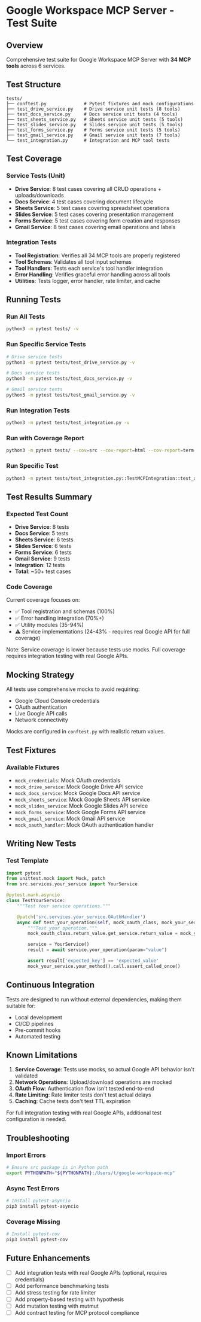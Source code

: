 # Google Workspace MCP Server - Test Suite

## Overview

Comprehensive test suite for Google Workspace MCP Server with **34 MCP tools** across 6 services.

## Test Structure

```
tests/
├── conftest.py              # Pytest fixtures and mock configurations
├── test_drive_service.py    # Drive service unit tests (8 tools)
├── test_docs_service.py     # Docs service unit tests (4 tools)
├── test_sheets_service.py   # Sheets service unit tests (5 tools)
├── test_slides_service.py   # Slides service unit tests (5 tools)
├── test_forms_service.py    # Forms service unit tests (5 tools)
├── test_gmail_service.py    # Gmail service unit tests (7 tools)
└── test_integration.py      # Integration and MCP tool tests
```

## Test Coverage

### Service Tests (Unit)
- **Drive Service**: 8 test cases covering all CRUD operations + uploads/downloads
- **Docs Service**: 4 test cases covering document lifecycle
- **Sheets Service**: 5 test cases covering spreadsheet operations
- **Slides Service**: 5 test cases covering presentation management
- **Forms Service**: 5 test cases covering form creation and responses
- **Gmail Service**: 8 test cases covering email operations and labels

### Integration Tests
- **Tool Registration**: Verifies all 34 MCP tools are properly registered
- **Tool Schemas**: Validates all tool input schemas
- **Tool Handlers**: Tests each service's tool handler integration
- **Error Handling**: Verifies graceful error handling across all tools
- **Utilities**: Tests logger, error handler, rate limiter, and cache

## Running Tests

### Run All Tests
```bash
python3 -m pytest tests/ -v
```

### Run Specific Service Tests
```bash
# Drive service tests
python3 -m pytest tests/test_drive_service.py -v

# Docs service tests
python3 -m pytest tests/test_docs_service.py -v

# Gmail service tests
python3 -m pytest tests/test_gmail_service.py -v
```

### Run Integration Tests
```bash
python3 -m pytest tests/test_integration.py -v
```

### Run with Coverage Report
```bash
python3 -m pytest tests/ --cov=src --cov-report=html --cov-report=term-missing
```

### Run Specific Test
```bash
python3 -m pytest tests/test_integration.py::TestMCPIntegration::test_all_tools_registered -v
```

## Test Results Summary

### Expected Test Count
- **Drive Service**: 8 tests
- **Docs Service**: 5 tests
- **Sheets Service**: 6 tests
- **Slides Service**: 6 tests
- **Forms Service**: 6 tests
- **Gmail Service**: 9 tests
- **Integration**: 12 tests
- **Total**: ~50+ test cases

### Code Coverage
Current coverage focuses on:
- ✅ Tool registration and schemas (100%)
- ✅ Error handling integration (70%+)
- ✅ Utility modules (35-94%)
- ⚠️ Service implementations (24-43% - requires real Google API for full coverage)

Note: Service coverage is lower because tests use mocks. Full coverage requires integration testing with real Google APIs.

## Mocking Strategy

All tests use comprehensive mocks to avoid requiring:
- Google Cloud Console credentials
- OAuth authentication
- Live Google API calls
- Network connectivity

Mocks are configured in `conftest.py` with realistic return values.

## Test Fixtures

### Available Fixtures
- `mock_credentials`: Mock OAuth credentials
- `mock_drive_service`: Mock Google Drive API service
- `mock_docs_service`: Mock Google Docs API service
- `mock_sheets_service`: Mock Google Sheets API service
- `mock_slides_service`: Mock Google Slides API service
- `mock_forms_service`: Mock Google Forms API service
- `mock_gmail_service`: Mock Gmail API service
- `mock_oauth_handler`: Mock OAuth authentication handler

## Writing New Tests

### Test Template
```python
import pytest
from unittest.mock import Mock, patch
from src.services.your_service import YourService

@pytest.mark.asyncio
class TestYourService:
    """Test Your service operations."""

    @patch('src.services.your_service.OAuthHandler')
    async def test_your_operation(self, mock_oauth_class, mock_your_service):
        """Test your operation."""
        mock_oauth_class.return_value.get_service.return_value = mock_your_service

        service = YourService()
        result = await service.your_operation(param="value")

        assert result['expected_key'] == 'expected_value'
        mock_your_service.your_method().call.assert_called_once()
```

## Continuous Integration

Tests are designed to run without external dependencies, making them suitable for:
- Local development
- CI/CD pipelines
- Pre-commit hooks
- Automated testing

## Known Limitations

1. **Service Coverage**: Tests use mocks, so actual Google API behavior isn't validated
2. **Network Operations**: Upload/download operations are mocked
3. **OAuth Flow**: Authentication flow isn't tested end-to-end
4. **Rate Limiting**: Rate limiter tests don't test actual delays
5. **Caching**: Cache tests don't test TTL expiration

For full integration testing with real Google APIs, additional test configuration is needed.

## Troubleshooting

### Import Errors
```bash
# Ensure src package is in Python path
export PYTHONPATH="${PYTHONPATH}:/Users/t/google-workspace-mcp"
```

### Async Test Errors
```bash
# Install pytest-asyncio
pip3 install pytest-asyncio
```

### Coverage Missing
```bash
# Install pytest-cov
pip3 install pytest-cov
```

## Future Enhancements

- [ ] Add integration tests with real Google APIs (optional, requires credentials)
- [ ] Add performance benchmarking tests
- [ ] Add stress testing for rate limiter
- [ ] Add property-based testing with hypothesis
- [ ] Add mutation testing with mutmut
- [ ] Add contract testing for MCP protocol compliance
